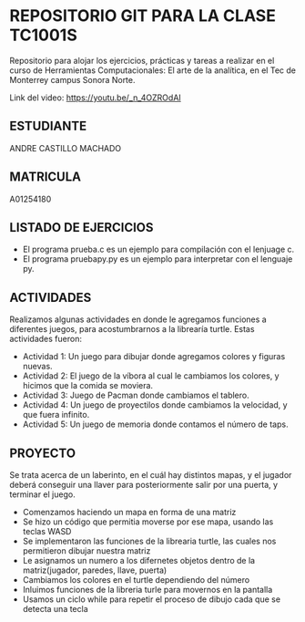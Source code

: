 # REPOSITORIO GIT PARA LA CLASE TC1001S
Repositorio para alojar los ejercicios, prácticas y tareas a realizar en el curso de Herramientas Computacionales: El arte de la analítica, en el Tec de Monterrey campus Sonora Norte.

Link del video: https://youtu.be/_n_4OZROdAI

## ESTUDIANTE
ANDRE CASTILLO MACHADO

## MATRICULA
A01254180

## LISTADO DE EJERCICIOS
* El programa prueba.c es un ejemplo para compilación con el lenjuage c.
* El programa pruebapy.py es un ejemplo para interpretar con el lenguaje py.

## ACTIVIDADES
Realizamos algunas actividades en donde le agregamos funciones a diferentes juegos, para acostumbrarnos a la librearía turtle.
Estas actividades fueron:
- Actividad 1: Un juego para dibujar donde agregamos colores y figuras nuevas.
- Actividad 2: El juego de la víbora al cual le cambiamos los colores, y hicimos que la comida se moviera.
- Actividad 3: Juego de Pacman donde cambiamos el tablero.
- Actividad 4: Un juego de proyectilos donde cambiamos la velocidad, y que fuera infinito.
- Actividad 5: Un juego de memoria donde contamos el número de taps.


## PROYECTO
Se trata acerca de un laberinto, en el cuál hay distintos mapas, y el jugador deberá conseguir una llaver para posteriormente salir por una puerta, y terminar el juego.

- Comenzamos haciendo un mapa en forma de una matriz
- Se hizo un código que permitia moverse por ese mapa, usando las teclas WASD
- Se implementaron las funciones de la librearia turtle, las cuales nos permitieron dibujar nuestra matriz
- Le asignamos un numero a los difernetes objetos dentro de la matriz(jugador, paredes, llave, puerta)
- Cambiamos los colores en el turtle dependiendo del número
- Inluimos funciones de la libreria turle para movernos en la pantalla
- Usamos un ciclo while para repetir el proceso de dibujo cada que se detecta una tecla
